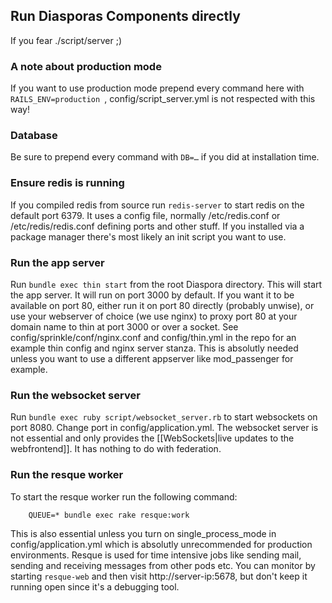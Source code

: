 ## Run Diasporas Components directly

If you fear ./script/server ;)

### A note about production mode

If you want to use production mode prepend every command here with `RAILS_ENV=production `,
config/script_server.yml is not respected with this way!

### Database

Be sure to prepend every command with `DB=…` if you did at installation time.

### Ensure redis is running

If you compiled redis from source run `redis-server` to start redis on the default port 6379. It uses a config file, normally /etc/redis.conf or /etc/redis/redis.conf defining ports and other stuff. If you installed via a package manager there's most likely an init script you want to use.

### Run the app server

Run `bundle exec thin start` from the root Diaspora directory.  This will start the app server.
It will run on port 3000 by default. If you want it to be available on port 80, either run it on port 80 directly (probably unwise), or use your webserver of choice (we use nginx) to proxy port 80 at your domain name to thin at port 3000 or over a socket.  See config/sprinkle/conf/nginx.conf and config/thin.yml in the repo for an example thin config and nginx server stanza.
This is absolutly needed unless you want to use a different appserver like mod_passenger for example.


### Run the websocket server

Run `bundle exec ruby script/websocket_server.rb` to start websockets on port 8080. Change port in config/application.yml.
The websocket server is not essential and only provides the [[WebSockets|live updates to the webfrontend]]. It has nothing to do with federation.

### Run the resque worker

To start the resque worker run the following command:

        QUEUE=* bundle exec rake resque:work

This is also essential unless you turn on single_process_mode in config/application.yml which is absolutly unrecommended for production environments. Resque is used for time intensive jobs like sending mail, sending and receiving messages from other pods etc.
You can monitor by starting `resque-web` and then visit http://server-ip:5678, but don't keep it running open since it's a debugging tool.
